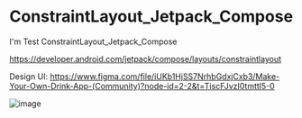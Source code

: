 # ConstraintLayout_Jetpack_Compose
I'm Test ConstraintLayout_Jetpack_Compose


https://developer.android.com/jetpack/compose/layouts/constraintlayout


Design UI: https://www.figma.com/file/iUKb1HjSS7NrhbGdxjCxb3/Make-Your-Own-Drink-App-(Community)?node-id=2-2&t=TiscFJvzI0tmttl5-0



![image](https://user-images.githubusercontent.com/90144686/225851972-9f84904c-62bc-4373-9529-1f960484e27c.png)

